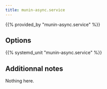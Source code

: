 ```yaml
---
title: munin-async.service
---
```


{{% provided_by "munin-async.service" %}}

## Options

{{% systemd_unit "munin-async.service" %}}

## Additionnal notes

Nothing here.